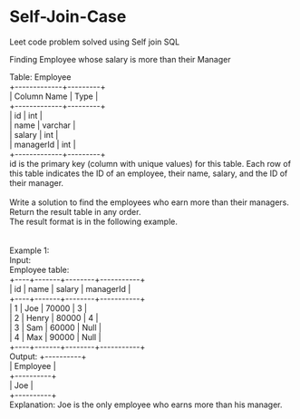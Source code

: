 # Self-Join-Case
Leet code problem solved using Self join SQL

Finding Employee whose salary is more than their Manager

Table: Employee
<br>
+-------------+---------+<br>
| Column Name | Type    |<br>
+-------------+---------+<br>
| id          | int     |<br>
| name        | varchar |<br>
| salary      | int     |<br>
| managerId   | int     |<br>
+-------------+---------+<br>
id is the primary key (column with unique values) for this table.
Each row of this table indicates the ID of an employee, their name, salary, and the ID of their manager.
 <br>
<br>
Write a solution to find the employees who earn more than their managers.
<br>
Return the result table in any order.
<br>
The result format is in the following example.
<br>
 <br>
<br>
Example 1:
<br>
Input: <br>
Employee table:<br>
+----+-------+--------+-----------+<br>
| id | name  | salary | managerId |<br>
+----+-------+--------+-----------+<br>
| 1  | Joe   | 70000  | 3         |<br>
| 2  | Henry | 80000  | 4         |<br>
| 3  | Sam   | 60000  | Null      |<br>
| 4  | Max   | 90000  | Null      |<br>
+----+-------+--------+-----------+<br>
Output: 
+----------+<br>
| Employee |<br>
+----------+<br>
| Joe      |<br>
+----------+<br>
Explanation: Joe is the only employee who earns more than his manager.
